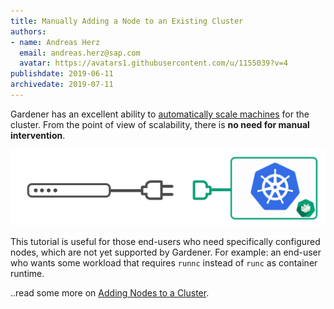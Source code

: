 ```yaml
---
title: Manually Adding a Node to an Existing Cluster
authors: 
- name: Andreas Herz
  email: andreas.herz@sap.com
  avatar: https://avatars1.githubusercontent.com/u/1155039?v=4
publishdate: 2019-06-11
archivedate: 2019-07-11
---
```


Gardener has an excellent ability to [automatically scale machines](../2021-01/00/Machine-Controller-Manager.md) for the cluster. From the point of view 
of scalability, there is **no need for manual intervention**. 

![teaser](./images/teaser.svg)

This tutorial is useful for those end-users who need specifically configured nodes, which are not yet supported 
by Gardener. For example: an end-user who wants some workload that requires `runnc` instead of `runc` as container 
runtime.


..read some more on [Adding Nodes to a Cluster](https://github.com/gardener/documentation/blob/master/website/documentation/guides/install_gardener/add-node-to-cluster/_index.md).


